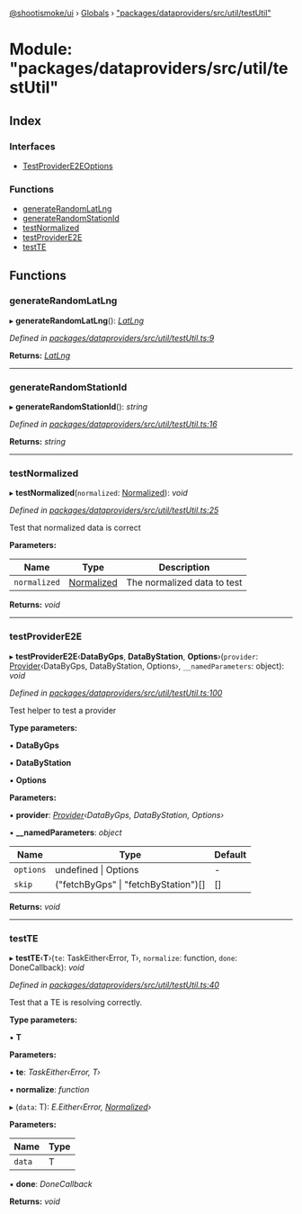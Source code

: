 [@shootismoke/ui](../README.md) › [Globals](../globals.md) › ["packages/dataproviders/src/util/testUtil"](_packages_dataproviders_src_util_testutil_.md)

# Module: "packages/dataproviders/src/util/testUtil"

## Index

### Interfaces

* [TestProviderE2EOptions](../interfaces/_packages_dataproviders_src_util_testutil_.testprovidere2eoptions.md)

### Functions

* [generateRandomLatLng](_packages_dataproviders_src_util_testutil_.md#generaterandomlatlng)
* [generateRandomStationId](_packages_dataproviders_src_util_testutil_.md#generaterandomstationid)
* [testNormalized](_packages_dataproviders_src_util_testutil_.md#testnormalized)
* [testProviderE2E](_packages_dataproviders_src_util_testutil_.md#testprovidere2e)
* [testTE](_packages_dataproviders_src_util_testutil_.md#testte)

## Functions

###  generateRandomLatLng

▸ **generateRandomLatLng**(): *[LatLng](../interfaces/_packages_dataproviders_src_types_.latlng.md)*

*Defined in [packages/dataproviders/src/util/testUtil.ts:9](https://github.com/shootismoke/common/blob/c0e7829/packages/dataproviders/src/util/testUtil.ts#L9)*

**Returns:** *[LatLng](../interfaces/_packages_dataproviders_src_types_.latlng.md)*

___

###  generateRandomStationId

▸ **generateRandomStationId**(): *string*

*Defined in [packages/dataproviders/src/util/testUtil.ts:16](https://github.com/shootismoke/common/blob/c0e7829/packages/dataproviders/src/util/testUtil.ts#L16)*

**Returns:** *string*

___

###  testNormalized

▸ **testNormalized**(`normalized`: [Normalized](_packages_dataproviders_src_types_.md#normalized)): *void*

*Defined in [packages/dataproviders/src/util/testUtil.ts:25](https://github.com/shootismoke/common/blob/c0e7829/packages/dataproviders/src/util/testUtil.ts#L25)*

Test that normalized data is correct

**Parameters:**

Name | Type | Description |
------ | ------ | ------ |
`normalized` | [Normalized](_packages_dataproviders_src_types_.md#normalized) | The normalized data to test  |

**Returns:** *void*

___

###  testProviderE2E

▸ **testProviderE2E**‹**DataByGps**, **DataByStation**, **Options**›(`provider`: [Provider](../interfaces/_packages_dataproviders_src_types_.provider.md)‹DataByGps, DataByStation, Options›, `__namedParameters`: object): *void*

*Defined in [packages/dataproviders/src/util/testUtil.ts:100](https://github.com/shootismoke/common/blob/c0e7829/packages/dataproviders/src/util/testUtil.ts#L100)*

Test helper to test a provider

**Type parameters:**

▪ **DataByGps**

▪ **DataByStation**

▪ **Options**

**Parameters:**

▪ **provider**: *[Provider](../interfaces/_packages_dataproviders_src_types_.provider.md)‹DataByGps, DataByStation, Options›*

▪ **__namedParameters**: *object*

Name | Type | Default |
------ | ------ | ------ |
`options` | undefined &#124; Options | - |
`skip` | ("fetchByGps" &#124; "fetchByStation")[] | [] |

**Returns:** *void*

___

###  testTE

▸ **testTE**‹**T**›(`te`: TaskEither‹Error, T›, `normalize`: function, `done`: DoneCallback): *void*

*Defined in [packages/dataproviders/src/util/testUtil.ts:40](https://github.com/shootismoke/common/blob/c0e7829/packages/dataproviders/src/util/testUtil.ts#L40)*

Test that a TE is resolving correctly.

**Type parameters:**

▪ **T**

**Parameters:**

▪ **te**: *TaskEither‹Error, T›*

▪ **normalize**: *function*

▸ (`data`: T): *E.Either‹Error, [Normalized](_packages_dataproviders_src_types_.md#normalized)›*

**Parameters:**

Name | Type |
------ | ------ |
`data` | T |

▪ **done**: *DoneCallback*

**Returns:** *void*
